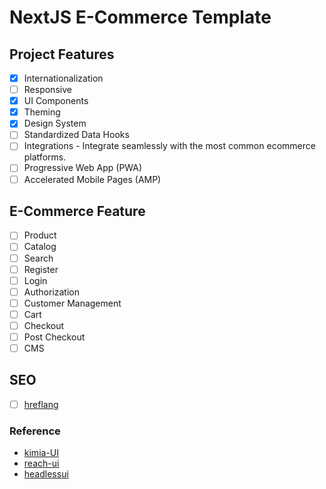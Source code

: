 # NextJS E-Commerce Template

## Project Features

- [x] Internationalization
- [ ] Responsive
- [x] UI Components
- [x] Theming
- [x] Design System
- [ ] Standardized Data Hooks
- [ ] Integrations - Integrate seamlessly with the most common ecommerce platforms.
- [ ] Progressive Web App (PWA)
- [ ] Accelerated Mobile Pages (AMP)

## E-Commerce Feature

- [ ] Product
- [ ] Catalog
- [ ] Search
- [ ] Register
- [ ] Login
- [ ] Authorization
- [ ] Customer Management
- [ ] Cart
- [ ] Checkout
- [ ] Post Checkout
- [ ] CMS

## SEO

- [ ] [hreflang](https://developers.google.com/search/docs/advanced/crawling/localized-versions?visit_id=637551865443037564-785503530&rd=1)

### Reference

- [kimia-UI](https://github.com/enochndika/kimia-UI)
- [reach-ui](https://github.com/reach/reach-ui)
- [headlessui](https://headlessui.dev/)
